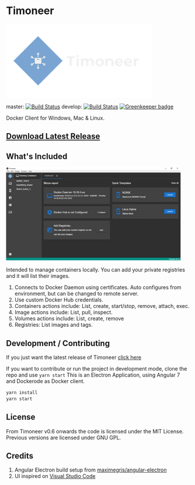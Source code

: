 # Timoneer

![Timoneer](/resources/logo_transparent.png "Timoneer")

master:
[![Build Status](https://travis-ci.org/leonardochaia/timoneer.svg?branch=master)](https://travis-ci.org/leonardochaia/timoneer)
develop:
[![Build Status](https://travis-ci.org/leonardochaia/timoneer.svg?branch=develop)](https://travis-ci.org/leonardochaia/timoneer) [![Greenkeeper badge](https://badges.greenkeeper.io/leonardochaia/timoneer.svg)](https://greenkeeper.io/)

Docker Client for Windows, Mac & Linux.

## [Download Latest Release](https://github.com/leonardochaia/timoneer/releases/latest)

## What's Included

![Timoneer](/resources/preview.gif "Timoneer")

Intended to manage containers locally. You can add your private registries and it will list their images.

1. Connects to Docker Daemon using certificates.
   Auto configures from environment, but can be changed to remote server.
1. Use custom Docker Hub credentials.
1. Containers actions include: List, create, start/stop, remove, attach, exec.
1. Image actions include: List, pull, inspect.
1. Volumes actions include: List, create, remove
1. Registries: List images and tags.

## Development / Contributing

If you just want the latest release of Timoneer [click here](https://github.com/leonardochaia/timoneer/releases/latest)

If you want to contribute or run the project in development mode, clone the repo and use `yarn start`
This is an Electron Application, using Angular 7 and Dockerode as Docker client.

```bash
yarn install
yarn start
```

## License

From Timoneer v0.6 onwards the code is licensed under the MIT License.
Previous versions are licensed under GNU GPL.

## Credits

1. Angular Electron build setup from [maximegris/angular-electron](https://github.com/maximegris/angular-electron)
1. UI inspired on [Visual Studio Code](https://github.com/Microsoft/vscode/)